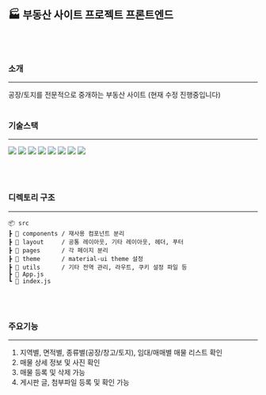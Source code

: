 ## 🏭 부동산 사이트 프로젝트 프론트엔드

<br>
<br>

### 소개

---

공장/토지를 전문적으로 중개하는 부동산 사이트 (현재 수정 진행중입니다)
<br>
<br>

### 기술스택

---

<p>
  <img src="https://img.shields.io/badge/React-61DAFB?style=for-the-badge&logo=React&logoColor=black">
  <img src="https://img.shields.io/badge/javascript-F7DF1E?style=for-the-badge&logo=javascript&logoColor=black">
  <img src="https://img.shields.io/badge/Recoil-DC2829?style=for-the-badge&logo=Recoil&logoColor=black">
  <img src="https://img.shields.io/badge/axios-5A29E4?style=for-the-badge&logo=axios&logoColor=white">
  <img src="https://img.shields.io/badge/Styled Components-DB7093?style=for-the-badge&logo=styled-components&logoColor=white">
  <img src="https://img.shields.io/badge/MUI-007FFF?style=for-the-badge&logo=MUI&logoColor=white">
        <img src="https://img.shields.io/badge/React Hook Form-EC5990?style=for-the-badge&logo=reactHookForm&logoColor=white">
  <img src="https://img.shields.io/badge/Firebase-FFCA28?style=for-the-badge&logo=Firebase&logoColor=black">
</p>

<br>
<br>

### 디렉토리 구조

---

```
📦 src
┣ 📂 components / 재사용 컴포넌트 분리
┣ 📂 layout     / 공통 레이아웃, 기타 레이아웃, 헤더, 푸터
┣ 📂 pages      / 각 페이지 분리
┣ 📂 theme      / material-ui theme 설정
┣ 📂 utils      / 기타 전역 관리, 라우트, 쿠키 설정 파일 등
┣ 📜 App.js
┗ 📜 index.js
```

<br>
<br>

### 주요기능

---

1. 지역별, 면적별, 종류별(공장/창고/토지), 임대/매매별 매물 리스트 확인
2. 매물 상세 정보 및 사진 확인
3. 매물 등록 및 삭제 가능
4. 게시판 글, 첨부파일 등록 및 확인 가능
